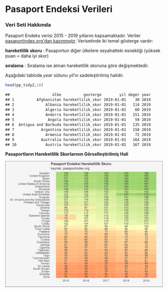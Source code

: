 Pasaport Endeksi Verileri
================

### Veri Seti Hakkında

Pasaport Endeks verisi 2015 - 2019 yıllarını kapsamaktadır. Veriler [pasaportindex.org'dan kazınmıştır](https://www.passportindex.org/byHistoric.php). Verisetinde
iki temel gösterge vardır:

**hareketlilik skoru** : Pasaportun diğer ülkelere seyahatteki esnekliği
(yüksek puan = daha iyi skor)

**sıralama** : Sıralama ise alınan hareketlilik skoruna göre
değişmektedir.

Aşağıdaki tabloda *year* sütunu *yil*’ın sadeleştirilmiş halidir.

``` r
head(pp_tidy2,10)
```

    ##                   ülke          gosterge        yil deger year
    ## 1          Afghanistan hareketlilik_skor 2019-01-01    30 2019
    ## 2              Albania hareketlilik_skor 2019-01-01   114 2019
    ## 3              Algeria hareketlilik_skor 2019-01-01    60 2019
    ## 4              Andorra hareketlilik_skor 2019-01-01   151 2019
    ## 5               Angola hareketlilik_skor 2019-01-01    59 2019
    ## 6  Antigua and Barbuda hareketlilik_skor 2019-01-01   135 2019
    ## 7            Argentina hareketlilik_skor 2019-01-01   158 2019
    ## 8              Armenia hareketlilik_skor 2019-01-01    72 2019
    ## 9            Australia hareketlilik_skor 2019-01-01   164 2019
    ## 10             Austria hareketlilik_skor 2019-01-01   167 2019

**Pasaportların Hareketlilik Skorlarının Görselleştirilmiş Hali**

![](https://github.com/sadettindemirel/pasaport-endeksi-verileri/blob/master/pasaport_viz2.png?raw=true)
